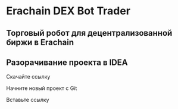 # Erachain DEX Bot Trader
## Торговый робот для децентрализованной биржи в Erachain

## Разорачивание проекта в IDEA

Скачайте ссылку

Начните новый проект с Git

Вставьте ссылку



